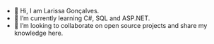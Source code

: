 - 👋 Hi, I am Larissa Gonçalves.
- 🌱 I’m currently learning C#, SQL and ASP.NET.
- 💞️ I’m looking to collaborate on open source projects and share my knowledge here.

<!---
LarissaCGoncalves/LarissaCGoncalves is a ✨ special ✨ repository because its `README.md` (this file) appears on your GitHub profile.
You can click the Preview link to take a look at your changes.
--->
